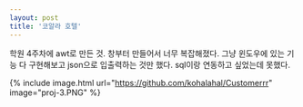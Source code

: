 ```yaml
---
layout: post
title: '코알라 호텔'
---
```


학원 4주차에 awt로 만든 것. 창부터 만들어서 너무 복잡해졌다. 그냥 윈도우에 있는 기능 다 구현해보고 json으로 입출력하는 것만 했다.
sql이랑 연동하고 싶었는데 못했다.

{% include image.html url="https://github.com/kohalahal/Customerrr" image="proj-3.PNG" %}
